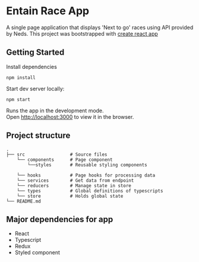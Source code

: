 # Entain Race App

A single page application that displays 'Next to go' races using API provided by Neds.
This project was bootstrapped with <a href="https://create-react-app.dev/docs/adding-typescript/">create react app</a>

## Getting Started

Install dependencies

```
npm install
```

Start dev server locally:

```
npm start
```

Runs the app in the development mode.\
Open [http://localhost:3000](http://localhost:3000) to view it in the browser.

## Project structure

```
.
├── src                 # Source files
    └── components      # Page component                     
        └──styles       # Reusable styling components

    └── hooks           # Page hooks for processing data
    └── services        # Get data from endpoint
    └── reducers        # Manage state in store
    └── types           # Global definitions of typescripts
    └── store           # Holds global state   
└── README.md
```

## Major dependencies for app

- React
- Typescript
- Redux
- Styled component

